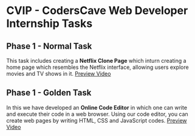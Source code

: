 # CVIP - CodersCave Web Developer Internship Tasks <br>

## Phase 1 - Normal Task
This task includes creating a <b>Netflix Clone Page</b> which inturn creating a home page which resembles the Netflix interface, allowing users explore movies and TV shows in it.
[Preview Video](https://www.linkedin.com/posts/rohith-vankayalapati_coderscave-webdevelopment-netflixclone-activity-7136400594684039168-spKN)

## Phase 1 - Golden Task
In this we have developed an <b>Online Code Editor</b> in which one can write and execute their code in a web browser. Using our code editor, you can create web pages by writing HTML, CSS and JavaScript codes.
[Preview Video](https://www.linkedin.com/posts/rohith-vankayalapati_coderscave-webdevelopment-onlinecodeeditor-activity-7136401127926886401-uBIW)
